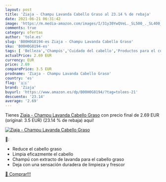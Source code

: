 ```yaml
---
layout: post
title: 'Ziaja - Champu Lavanda Cabello Graso al 23.14 % de rebaja'
date: 2021-06-21 06:31:42
image: 'https://m.media-amazon.com/images/I/31y30YwQVeL._SL500_._SL400_.jpg'
comments: true
category: ofertas
author: 'tole.es'
slug: 'B00H0G8194-es Ziaja - Champu Lavanda Cabello Graso'
sku: 'B00H0G8194-es'
tags: [ 'Belleza','Champús','Cuidado del cabello','Productos para el cuidado del cabello','champu','ziaja', ]
actualPrice: 2.69 EUR
currency: EUR
price: 2.69
comparePrice: 3.5 EUR
prodname: 'Ziaja - Champu Lavanda Cabello Graso'
country: 'es'
flag: '🇪🇸'
brand: 'Ziaja'
buyurl: 'https://www.amazon.es/dp/B00H0G8194/?tag=tolees-21'
descuento: '23.14'
average: '2.69'
---
```


Tienes [Ziaja - Champu Lavanda Cabello Graso](https://www.amazon.es/dp/B00H0G8194/?tag=tolees-21) con precio final de  2.69 EUR (original: 3.5 EUR) (23.14 %  de rebaja) aqui!

[![Ziaja - Champu Lavanda Cabello Graso](https://m.media-amazon.com/images/I/31y30YwQVeL._SL500_._SL400_.jpg)](https://www.amazon.es/dp/B00H0G8194/?tag=tolees-21)

🔎:

- Reduce el cabello graso
- Limpia eficazmente el cabello
- Champú con extracto de lavanda para el cabello graso
- Deja con una sensación duradera de limpieza y frescor

[🛒 Comprar!!!](https://www.amazon.es/dp/B00H0G8194/?tag=tolees-21)

